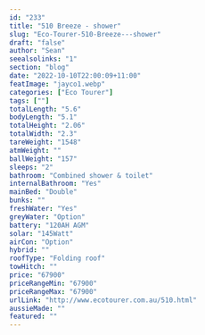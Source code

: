 ```yaml
---
id: "233"
title: "510 Breeze - shower"
slug: "Eco-Tourer-510-Breeze---shower"
draft: "false"
author: "Sean"
seealsolinks: "1"
section: "blog"
date: "2022-10-10T22:00:09+11:00"
featImage: "jayco1.webp"
categories: ["Eco Tourer"]
tags: [""]
totalLength: "5.6"
bodyLength: "5.1"
totalHeight: "2.06"
totalWidth: "2.3"
tareWeight: "1548"
atmWeight: ""
ballWeight: "157"
sleeps: "2"
bathroom: "Combined shower & toilet"
internalBathroom: "Yes"
mainBed: "Double"
bunks: ""
freshWater: "Yes"
greyWater: "Option"
battery: "120AH AGM"
solar: "145Watt"
airCon: "Option"
hybrid: ""
roofType: "Folding roof"
towHitch: ""
price: "67900"
priceRangeMin: "67900"
priceRangeMax: "67900"
urlLink: "http://www.ecotourer.com.au/510.html"
aussieMade: ""
featured: ""
---
```

